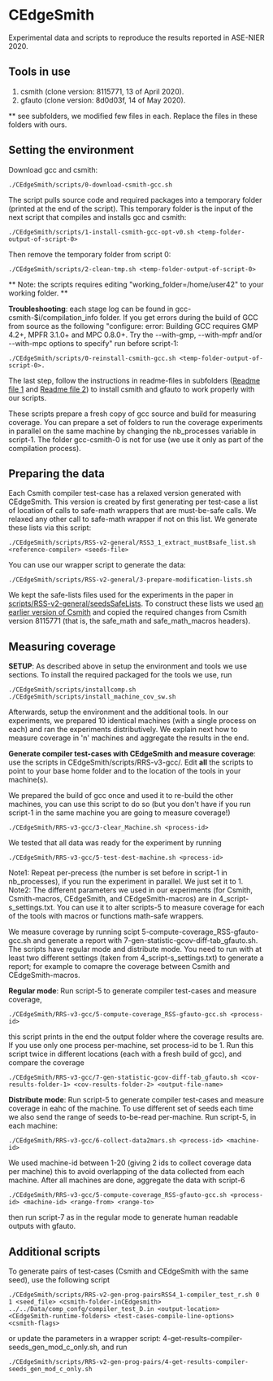 # CEdgeSmith

Experimental data and scripts to reproduce the results reported in ASE-NIER 2020.

Tools in use
------------
1. csmith (clone version: 8115771, 13 of April 2020).
2. gfauto (clone version: 8d0d03f, 14 of May 2020).

** see subfolders, we modified few files in each. Replace the files in these folders with ours.

Setting the environment
-----------------------

Download gcc and csmith:
```
./CEdgeSmith/scripts/0-download-csmith-gcc.sh
```
The script pulls source code and required packages into a temporary folder (printed at the end of the script). This temporary folder is the input of the next script that compiles and installs gcc and csmith:
```
./CEdgeSmith/scripts/1-install-csmith-gcc-opt-v0.sh <temp-folder-output-of-script-0>
```
Then remove the temporary folder from script 0:
```
./CEdgeSmith/scripts/2-clean-tmp.sh <temp-folder-output-of-script-0>
```
** Note: the scripts requires editing "working_folder=/home/user42" to your working folder. **

**Troubleshooting**: each stage log can be found in gcc-csmith-$i/compilation_info folder.
If you get errors during the build of GCC from source as the following
"configure: error: Building GCC requires GMP 4.2+, MPFR 3.1.0+ and MPC 0.8.0+.
 Try the --with-gmp, --with-mpfr and/or --with-mpc options to specify"
run before script-1:
```
./CEdgeSmith/scripts/0-reinstall-csmith-gcc.sh <temp-folder-output-of-script-0>.
```
The last step, follow the instructions in readme-files in subfolders ([Readme file 1](https://github.com/karineek/CEdgeSmith/blob/master/csmith/README.md) and [Readme file 2](https://github.com/karineek/CEdgeSmith/blob/master/gfauto/README.md)) to install csmith and gfauto to work properly with our scripts.

These scripts prepare a fresh copy of gcc source and build for measuring coverage. You can prepare a set of folders to run the coverage experiments in parallel on the same machine by changing the nb_processes variable in script-1. The folder gcc-csmith-0 is not for use (we use it only as part of the compilation process).

Preparing the data
------------------
Each Csmith compiler test-case has a relaxed version generated with CEdgeSmith. This version is created by first generating per test-case a list of location of calls to safe-math wrappers that are must-be-safe calls. We relaxed any other call to safe-math wrapper if not on this list. We generate these lists via this script:
```
./CEdgeSmith/scripts/RSS-v2-general/RSS3_1_extract_mustBsafe_list.sh <reference-compiler> <seeds-file>
```
You can use our wrapper script to generate the data:
```
./CEdgeSmith/scripts/RSS-v2-general/3-prepare-modification-lists.sh
```
We kept the safe-lists files used for the experiments in the paper in [scripts/RSS-v2-general/seedsSafeLists](https://github.com/karineek/CEdgeSmith/tree/master/scripts/RSS-v2-general/seedsSafeLists). To construct these lists we used [an earlier version of Csmith](https://github.com/karineek/CEdgeSmith/blob/master/scripts/csmith_version_gen_seeds.txt) and copied the required changes from Csmith version 8115771 (that is, the safe_math and safe_math_macros headers). 

Measuring coverage 
------------------
**SETUP**: As described above in setup the environment and tools we use sections. 
To install the required packaged for the tools we use, run
```
./CEdgeSmith/scripts/installcomp.sh
./CEdgeSmith/scripts/install_machine_cov_sw.sh
```
Afterwards, setup the environment and the additional tools. In our experiments, we prepared 10 identical machines (with a single process on each) and ran the experiments distributively. We explain next how to measure coverage in 'n' machines and aggregate the results in the end.

**Generate compiler test-cases with CEdgeSmith and measure coverage**: use the scripts in CEdgeSmith/scripts/RRS-v3-gcc/. Edit **all** the scripts to point to your base home folder and to the location of the tools in your machine(s).

We prepared the build of gcc once and used it to re-build the other machines, you can use this script to do so (but you don't have if you run script-1 in the same machine you are going to measure coverage!)
```
./CEdgeSmith/RRS-v3-gcc/3-clear_Machine.sh <process-id>
```
We tested that all data was ready for the experiment by running 
```
./CEdgeSmith/RRS-v3-gcc/5-test-dest-machine.sh <process-id> 
```
Note1: Repeat per-precess (the number is set before in script-1 in nb_processes), if you run the experiment in parallel. We just set it to 1.
Note2: The different parameters we used in our experiments (for Csmith, Csmith-macros, CEdgeSmith, and CEdgeSmith-macros) are in 4_script-s_settings.txt. You can use it to alter scripts-5 to measure coverage for each of the tools with macros or functions math-safe wrappers. 

We measure coverage by running scipt 5-compute-coverage_RSS-gfauto-gcc.sh and generate a report with 7-gen-statistic-gcov-diff-tab_gfauto.sh. The scripts have regular mode and distribute mode. You need to run with at least two different settings (taken from 4_script-s_settings.txt) to generate a report; for example to comapre the coverage between Csmith and CEdgeSmith-macros.

**Regular mode**: Run script-5 to generate compiler test-cases and measure coverage,
```
./CEdgeSmith/RRS-v3-gcc/5-compute-coverage_RSS-gfauto-gcc.sh <process-id> 
```
this script prints in the end the output folder where the coverage results are. If you use only one process per-machine, set process-id to be 1. Run this script twice in different locations (each with a fresh build of gcc), and compare the coverage
```
./CEdgeSmith/RRS-v3-gcc/7-gen-statistic-gcov-diff-tab_gfauto.sh <cov-results-folder-1> <cov-results-folder-2> <output-file-name>
```
**Distribute mode**: Run script-5 to generate compiler test-cases and measure coverage in eahc of the machine. To use different set of seeds each time we also send the range of seeds to-be-read per-machine. Run script-5, in each machine:
```
./CEdgeSmith/RRS-v3-gcc/6-collect-data2mars.sh <process-id> <machine-id>
```
We used machine-id between 1-20 (giving 2 ids to collect coverage data per machine) this to avoid overlapping of the data collected from each machine. After all machines are done, aggregate the data with script-6
```
./CEdgeSmith/RRS-v3-gcc/5-compute-coverage_RSS-gfauto-gcc.sh <process-id> <machine-id> <range-from> <range-to>
```
then run script-7 as in the regular mode to generate human readable outputs with gfauto.
 
Additional scripts
------------------
To generate pairs of test-cases (Csmith and CEdgeSmith with the same seed), use the following script
```
./CEdgeSmith/scripts/RRS-v2-gen-prog-pairsRSS4_1-compiler_test_r.sh 0 1 <seed_file> <csmith-folder-inCEdgesmith> ../../Data/comp_confg/compiler_test_D.in <output-location> <CEdgeSmith-runtime-folders> <test-cases-compile-line-options> <csmith-flags>
``` 
or update the parameters in a wrapper script: 4-get-results-compiler-seeds_gen_mod_c_only.sh, and run
```
./CEdgeSmith/scripts/RRS-v2-gen-prog-pairs/4-get-results-compiler-seeds_gen_mod_c_only.sh
```
